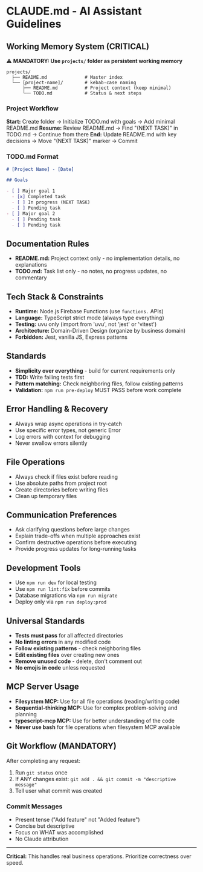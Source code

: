 # CLAUDE.md - AI Assistant Guidelines

## Working Memory System (CRITICAL)

⚠️ **MANDATORY: Use `projects/` folder as persistent working memory**

```
projects/
  ├── README.md              # Master index
  └── [project-name]/        # kebab-case naming
      ├── README.md          # Project context (keep minimal)
      └── TODO.md            # Status & next steps
```

### Project Workflow

**Start:** Create folder → Initialize TODO.md with goals → Add minimal README.md
**Resume:** Review README.md → Find "(NEXT TASK)" in TODO.md → Continue from there
**End:** Update README.md with key decisions → Move "(NEXT TASK)" marker → Commit

### TODO.md Format

```markdown
# [Project Name] - [Date]

## Goals

- [ ] Major goal 1
  - [x] Completed task
  - [ ] In progress (NEXT TASK)
  - [ ] Pending task
- [ ] Major goal 2
  - [ ] Pending task
  - [ ] Pending task
```

## Documentation Rules

- **README.md:** Project context only - no implementation details, no explanations
- **TODO.md:** Task list only - no notes, no progress updates, no commentary

## Tech Stack & Constraints

- **Runtime:** Node.js Firebase Functions (use `functions.` APIs)
- **Language:** TypeScript strict mode (always type everything)
- **Testing:** uvu only (import from 'uvu', not 'jest' or 'vitest')
- **Architecture:** Domain-Driven Design (organize by business domain)
- **Forbidden:** Jest, vanilla JS, Express patterns

## Standards

- **Simplicity over everything** - build for current requirements only
- **TDD:** Write failing tests first
- **Pattern matching:** Check neighboring files, follow existing patterns
- **Validation:** `npm run pre-deploy` MUST PASS before work complete

## Error Handling & Recovery

- Always wrap async operations in try-catch
- Use specific error types, not generic Error
- Log errors with context for debugging
- Never swallow errors silently

## File Operations

- Always check if files exist before reading
- Use absolute paths from project root
- Create directories before writing files
- Clean up temporary files

## Communication Preferences

- Ask clarifying questions before large changes
- Explain trade-offs when multiple approaches exist
- Confirm destructive operations before executing
- Provide progress updates for long-running tasks

## Development Tools

- Use `npm run dev` for local testing
- Use `npm run lint:fix` before commits
- Database migrations via `npm run migrate`
- Deploy only via `npm run deploy:prod`

## Universal Standards

- **Tests must pass** for all affected directories
- **No linting errors** in any modified code
- **Follow existing patterns** - check neighboring files
- **Edit existing files** over creating new ones
- **Remove unused code** - delete, don't comment out
- **No emojis in code** unless requested

## MCP Server Usage

- **Filesystem MCP:** Use for all file operations (reading/writing code)
- **Sequential-thinking MCP:** Use for complex problem-solving and planning
- **typescript-mcp MCP:** Use for better understanding of the code
- **Never use bash** for file operations when filesystem MCP available

## Git Workflow (MANDATORY)

After completing any request:

1. Run `git status` once
2. If ANY changes exist: `git add . && git commit -m "descriptive message"`
3. Tell user what commit was created

### Commit Messages

- Present tense ("Add feature" not "Added feature")
- Concise but descriptive
- Focus on WHAT was accomplished
- No Claude attribution

---

**Critical:** This handles real business operations. Prioritize correctness over speed.
